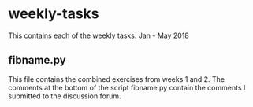 # weekly-tasks
This contains each of the weekly tasks. Jan - May 2018
## fibname.py
This file contains the combined exercises from weeks 1 and 2.
The comments at the bottom of the script fibname.py contain the comments I submitted to the discussion forum. 
